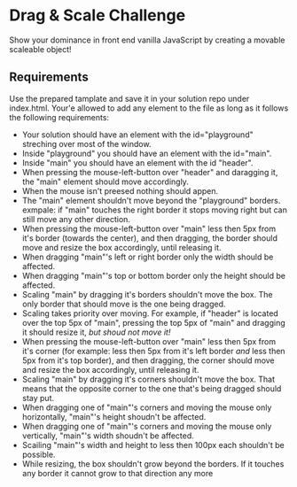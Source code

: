 # Drag & Scale Challenge
Show your dominance in front end vanilla JavaScript by creating a movable scaleable object!

## Requirements
Use the prepared tamplate and save it in your solution repo under index.html.
Your'e allowed to add any element to the file as long as it follows the following requirements:

* Your solution should have an element with the id="playground" streching over most of the window.
* Inside "playground" you should have an element with the id="main".
* Inside "main" you should have an element with the id "header".
* When pressing the mouse-left-button over "header" and daragging it, the "main" element should move accordingly.
* When the mouse isn't preesed nothing should appen.
* The "main" element shouldn't move beyond the "playground" borders. exmpale: if "main" touches the right border it stops moving right but can still move any other direction.
* When pressing the mouse-left-button over "main" less then 5px from it's border (towards the center), and then dragging, the border should move and resize the box accordingly, until releasing it.
* When dragging "main"'s left or right border only the width should be affected.
* When dragging "main"'s top or bottom border only the height should be affected.
* Scaling "main" by dragging it's borders shouldn't move the box. The only border that should move is the one being dragged.
* Scaling takes priority over moving. For example, if "header" is located over the top 5px of "main", pressing the top 5px of "main" and dragging it should resize it, *but shoud not move it!*
* When pressing the mouse-left-button over "main" less then 5px from it's corner (for example: less then 5px from it's left border *and* less then 5px from it's top border), and then dragging, the corner should move and resize the box accordingly, until releasing it.
* Scaling "main" by dragging it's corners shouldn't move the box. That means that the opposite corner to the one that's being dragged should stay put.
* When dragging one of "main"'s corners and moving the mouse only horizontally, "main"'s height shoudn't be affected.
* When dragging one of "main"'s corners and moving the mouse only vertically, "main"'s width shoudn't be affected.
* Scailing "main"'s width and height to less then 100px each shouldn't be possible.
* While resizing, the box shouldn't grow beyond the borders. If it touches any border it cannot grow to that direction any more
